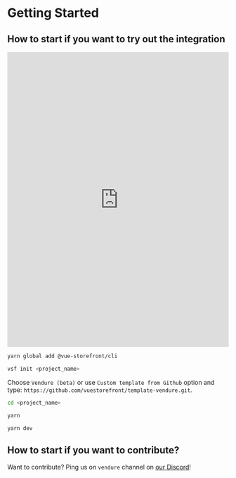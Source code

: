 # Getting Started

## How to start if you want to try out the integration

<iframe width="100%" height="669" src="https://www.youtube.com/embed/RJ1QqojaGwA" title="YouTube video player" frameborder="0" allow="accelerometer; autoplay; clipboard-write; encrypted-media; gyroscope; picture-in-picture" allowfullscreen></iframe>

```bash
yarn global add @vue-storefront/cli
```

```bash
vsf init <project_name>
```

Choose `Vendure (beta)` or use `Custom template from Github` option and type: `https://github.com/vuestorefront/template-vendure.git`.

```bash
cd <project_name> 
```

```bash
yarn
```

```bash
yarn dev
```


## How to start if you want to contribute?

Want to contribute? Ping us on `vendure` channel on [our Discord](https://discord.vuestorefront.io)!
